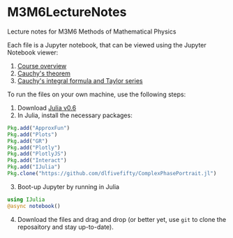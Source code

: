 # M3M6LectureNotes
Lecture notes for M3M6 Methods of Mathematical Physics

Each file is a Jupyter notebook, that can be viewed using the Jupyter Notebook viewer:

1. [Course overview](http://nbviewer.jupyter.org/github/dlfivefifty/M3M6LectureNotes/blob/master/Lecture%201.ipynb)
2. [Cauchy's theorem](http://nbviewer.jupyter.org/github/dlfivefifty/M3M6LectureNotes/blob/master/Lecture%202.ipynb)
3. [Cauchy's integral formula and Taylor series](http://nbviewer.jupyter.org/github/dlfivefifty/M3M6LectureNotes/blob/master/Lecture%203.ipynb)

To run the files on your own machine, use the following steps:

1. Download [Julia v0.6](https://julialang.org/downloads/)
2. In Julia, install the necessary packages:
```julia
Pkg.add("ApproxFun")
Pkg.add("Plots")
Pkg.add("GR")
Pkg.add("Plotly")
Pkg.add("PlotlyJS")
Pkg.add("Interact")
Pkg.add("IJulia")
Pkg.clone("https://github.com/dlfivefifty/ComplexPhasePortrait.jl")
```
3. Boot-up Jupyter by running in Julia
```julia
using IJulia
@async notebook()
```
4. Download the files and drag and drop (or better yet, use `git` to clone the reposaitory and stay up-to-date).
